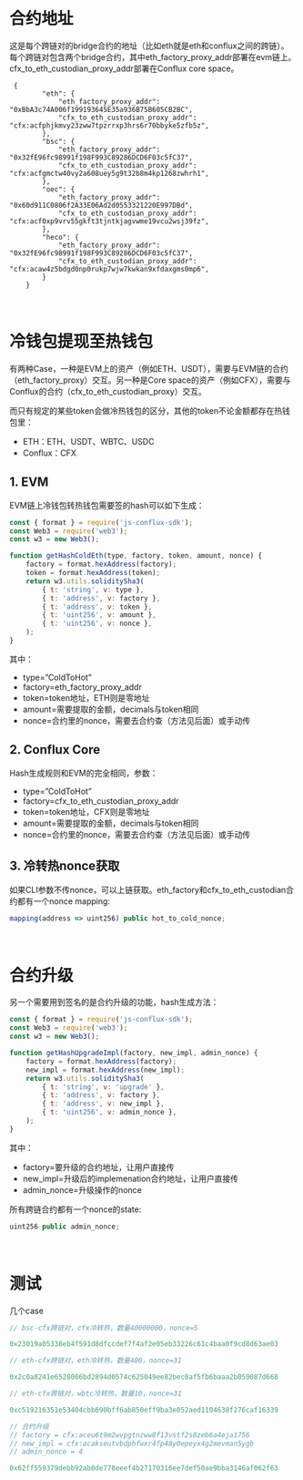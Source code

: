 # 合约地址
这是每个跨链对的bridge合约的地址（比如eth就是eth和conflux之间的跨链）。
每个跨链对包含两个bridge合约，其中eth_factory_proxy_addr部署在evm链上。cfx_to_eth_custodian_proxy_addr部署在Conflux core space。
```
 {
		"eth": {
			"eth_factory_proxy_addr": "0xBbA3c74A006f199193645E35a936B75B605CB2BC",
			"cfx_to_eth_custodian_proxy_addr": "cfx:acfphjkmvy23zww7tpzrrxp3hrs6r70bbyke5zfb5z",
		},
		"bsc": {
			"eth_factory_proxy_addr": "0x32fE96fc98991f198F993C89286DCD6F03c5fC37",
			"cfx_to_eth_custodian_proxy_addr": "cfx:acfgmctw40vy2a608uey5g9t32b8m4kp1268zwhrh1",
		},
		"oec": {
			"eth_factory_proxy_addr": "0x60d911C0806f2A33E06Ad2d0553321220E997DBd",
			"cfx_to_eth_custodian_proxy_addr": "cfx:acf0xp9vrv55gkft3tjntkjagvwme19vcu2wsj39fz",
		},
		"heco": {
			"eth_factory_proxy_addr": "0x32fE96fc98991f198F993C89286DCD6F03c5fC37",
			"cfx_to_eth_custodian_proxy_addr": "cfx:acaw4z5bdgd0np0rukp7wjw7kwkan9xfdaxgms0mp6",
		}
	}
```
​
# 冷钱包提现至热钱包
有两种Case，一种是EVM上的资产（例如ETH、USDT），需要与EVM链的合约（eth_factory_proxy）交互。另一种是Core space的资产（例如CFX），需要与Conflux的合约（cfx_to_eth_custodian_proxy）交互。

而只有规定的某些token会做冷热钱包的区分，其他的token不论金额都存在热钱包里：
- ETH：ETH、USDT、WBTC、USDC
- Conflux：CFX

## 1. EVM
EVM链上冷钱包转热钱包需要签的hash可以如下生成：
```js
const { format } = require('js-conflux-sdk');
const Web3 = require('web3');
const w3 = new Web3();

function getHashColdEth(type, factory, token, amount, nonce) {
    factory = format.hexAddress(factory);
    token = format.hexAddress(token);
    return w3.utils.soliditySha3(
        { t: 'string', v: type },
        { t: 'address', v: factory },
        { t: 'address', v: token },
        { t: 'uint256', v: amount },
        { t: 'uint256', v: nonce },
    );
}
```

其中：
- type=”ColdToHot”
- factory=eth_factory_proxy_addr
- token=token地址，ETH则是零地址
- amount=需要提取的金额，decimals与token相同
- nonce=合约里的nonce，需要去合约查（方法见后面）或手动传

## 2. Conflux Core

Hash生成规则和EVM的完全相同，参数：
- type=”ColdToHot”
- factory=cfx_to_eth_custodian_proxy_addr
- token=token地址，CFX则是零地址
- amount=需要提取的金额，decimals与token相同
- nonce=合约里的nonce，需要去合约查（方法见后面）或手动传

## 3. 冷转热nonce获取
如果CLI参数不传nonce，可以上链获取。eth_factory和cfx_to_eth_custodian合约都有一个nonce mapping:
```js
mapping(address => uint256) public hot_to_cold_nonce;
```
​
# 合约升级
另一个需要用到签名的是合约升级的功能，hash生成方法：
```js
const { format } = require('js-conflux-sdk');
const Web3 = require('web3');
const w3 = new Web3();

function getHashUpgradeImpl(factory, new_impl, admin_nonce) {
    factory = format.hexAddress(factory);
    new_impl = format.hexAddress(new_impl);
    return w3.utils.soliditySha3(
        { t: 'string', v: 'upgrade' },
        { t: 'address', v: factory },
        { t: 'address', v: new_impl },
        { t: 'uint256', v: admin_nonce },
    );
}
```

其中：
- factory=要升级的合约地址，让用户直接传
- new_impl=升级后的implemenation合约地址，让用户直接传
- admin_nonce=升级操作的nonce

所有跨链合约都有一个nonce的state:

```js
uint256 public admin_nonce;
```
​
# 测试

几个case
```js
// bsc-cfx跨链对，cfx冷转热，数量40000000，nonce=5

0x23019a05338eb4f591d8dfccdef7f4af2e05eb33226c61c4baa0f9cd8d63ae03

// eth-cfx跨链对，eth冷转热，数量400，nonce=31

0x2c0a8241e6528006bd2894d0574c625049ee82bec0af5fb6baaa2b059087d668

// eth-cfx跨链对，wbtc冷转热，数量10，nonce=31

0xc519216351e53404cbb690bff6ab850eff9ba3e052aed1104638f276caf16339

// 合约升级
// factory = cfx:aceu6t9m2wvpgtnzww8f13vstf2s8zeb6a4eja1756
// new_impl = cfx:acakseutvbdphfwxr4fp48y0epeyx4g2mevman5ygb
// admin_nonce = 4

0x62ff559379debb92ab0de778eeef4b27170316ee7def50ae9bba3146af062f63
```